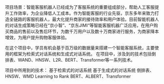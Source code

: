 项目场景：智能客服机器人已经成为了客服系统的重要组成部分，帮助人工客服提升工作效率，为企业降低人工成本。作为智能客服的行业先驱，京东多年来致力打造全链路的客服机器人，最大化提升商家的接待效率和用户体验。目前智能机器人的对话生成策略已经在“京小智”、“京东JIMI“等智能客服机器广泛应用，在用户购买商品的售前以及售后环节，为数千万用户以及数十万商家进行服务，为商家降本增效，为用户提升购物客服体验。

在这个项目中，学员有机会基于百万级的数据量来搭建一个智能客服系统，主要使用的框架为检索式对话系统和生成式对话系统。 在项目中，涉及到的技术包括倒排表、WAND、HNSW、L2R、BERT、Transformer等一系列技术。


项目中所用到的技术：
基于检索式的对话系统
基于生成式的对话系统
倒排表、HNSW、WMD
Learning to Rank
BERT、ALBERT、Transformer

